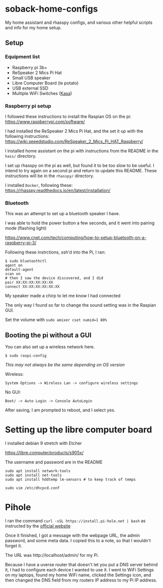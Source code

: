 # soback-home-configs
My home assistant  and rhasspy configs, and various other helpful scripts and info for my home setup.

## Setup

### Equipment list

- Raspberry pi 3b+
- ReSpeaker 2 Mics Pi Hat
- Small USB speaker
- Libre Computer Board (le potato)
- USB external SSD
- Multiple WiFi Switches ([Kasa](https://www.amazon.com/dp/B07RCNB2L3/ref=redir_mobile_desktop?_encoding=UTF8&aaxitk=ad14a5d8642555c3db0f3e7e6c4e07b5&content-id=amzn1.sym.53aae2ac-0129-49a5-9c09-6530a9e11786%3Aamzn1.sym.53aae2ac-0129-49a5-9c09-6530a9e11786&hsa_cr_id=2466403430601&pd_rd_plhdr=t&pd_rd_r=339bb2f5-90d0-437f-9e8f-bee84fc9c400&pd_rd_w=d2lcw&pd_rd_wg=OeoNn&qid=1656038766&ref_=sbx_be_s_sparkle_lsi4d_asin_0_img&sr=1-1-a094db1c-5033-42c6-82a2-587d01f975e8&th=1))


### Raspberry pi setup

I followed these instructions to install the Raspian OS on the pi: https://www.raspberrypi.com/software/

I had installed the ReSpeaker 2 Mics Pi Hat, and the set it up with the following instructions: https://wiki.seeedstudio.com/ReSpeaker_2_Mics_Pi_HAT_Raspberry/

I installed home assistant on the pi with instructions from the README in the `hass/` directory.

I set up rhasspy on the pi as well, but found it to be too slow to be useful. I intend to try again on a second pi and return to update this README. These instructions will be in the `rhasspy/` directory.

I installed `Docker`, following these:  https://rhasspy.readthedocs.io/en/latest/installation/

### Bluetooth

This was an attempt to set up a bluetooth speaker I have.

I was able to hold the power button a few seconds, and it went into pairing mode (flashing light)

https://www.cnet.com/tech/computing/how-to-setup-bluetooth-on-a-raspberry-pi-3/

Following these instrctions, ssh'd into the Pi, I ran: 
```
$ sudo bluetoothctl
agent on
default-agent
scan on
# then I saw the device discovered, and I did
pair XX:XX:XX:XX:XX:XX
connect XX:XX:XX:XX:XX:XX
```

My speaker made a chirp to let me know I had connected

The only way I found so far to change the sound setting was in the Raspian GUI.

Set the volume with `sudo amixer cset numid=1 80%`

## Booting the pi without a GUI
You can also set up a wireless network here.

`$ sudo raspi-config`

*This may not always be the same depending on OS version* 

Wireless:
```
System Options -> Wireless Lan -> configure wireless settings
```

No GUI:
```
Boot/ -> Auto Login -> Console AutoLogin
```

After saving, I am prompted to reboot, and I select yes.

# Setting up the libre computer board

I installed debian 9 stretch with Etcher

https://libre.computer/products/s905x/

The username and password are in the README

```
sudo apt install network-tools
sudo apt install net-tools
sudo apt install hddtemp lm-sensors # to keep track of temps
```


`sudo vim /etc/dhcpcd.conf`


# Pihole

I ran the command `curl -sSL https://install.pi-hole.net | bash` as instructed by the [official website](https://github.com/pi-hole/pi-hole/#one-step-automated-install)

Once it finished, I got a message with the webpage URL, the admin password, and some meta data. I copied this to a note, so that I wouldn't forget it.

The URL was http://localhost/admin/ for my Pi.

Because I have a uverse router that doesn't let you put a DNS server behind it, I had to configure each device I wanted to use it. I went to WiFi Settings on my laptops, found my home WiFi name, clicked the Settings icon, and then changed the DNS field from my routers IP address to my Pi IP address.